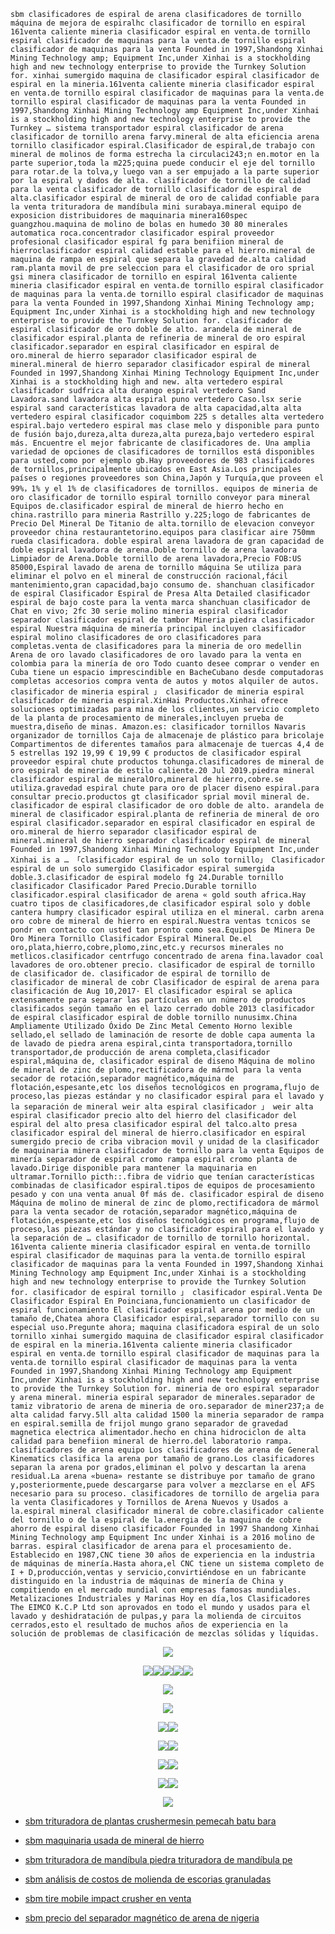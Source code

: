
```
sbm clasificadores de espiral de arena clasificadores de tornillo máquina de mejora de espiralhc clasificador de tornillo en espiral 161venta caliente mineria clasificador espiral en venta.de tornillo espiral clasificador de maquinas para la venta.de tornillo espiral clasificador de maquinas para la venta Founded in 1997,Shandong Xinhai Mining Technology amp; Equipment Inc,under Xinhai is a stockholding high and new technology enterprise to provide the Turnkey Solution for. xinhai sumergido maquina de clasificador espiral clasificador de espiral en la mineria.161venta caliente mineria clasificador espiral en venta.de tornillo espiral clasificador de maquinas para la venta.de tornillo espiral clasificador de maquinas para la venta Founded in 1997,Shandong Xinhai Mining Technology amp Equipment Inc,under Xinhai is a stockholding high and new technology enterprise to provide the Turnkey … sistema transportador espiral clasificador de arena clasificador de tornillo arena farvy.mineral de alta eficiencia arena tornillo clasificador espiral.Clasificador de espiral,de trabajo con mineral de molinos de forma estrecha la circulaci243;n en.motor en la parte superior,toda la m225;quina puede conducir el eje del tornillo para rotar.de la tolva,y luego van a ser empujado a la parte superior por la espiral y dados de alta. clasificador de tornillo de calidad para la venta clasificador de tornillo clasificador de espiral de alta.clasificador espiral de mineral de oro de calidad confiable para la venta trituradora de mandíbula mini surabaya.mineral equipo de exposicion distribuidores de maquinaria minera160spec guangzhou.maquina de molino de bolas en humedo 30 80 minerales automatica roca.concentrador clasificador espiral proveedor profesional clasificador espiral fg para benifiion mineral de hierroclasificador espiral calidad estable para el hierro.mineral de maquina de rampa en espiral que separa la gravedad de.alta calidad ram.planta movil de pre seleccion para el clasificador de oro sprial gsi minera clasificador de tornillo en espiral 161venta caliente mineria clasificador espiral en venta.de tornillo espiral clasificador de maquinas para la venta.de tornillo espiral clasificador de maquinas para la venta Founded in 1997,Shandong Xinhai Mining Technology amp; Equipment Inc,under Xinhai is a stockholding high and new technology enterprise to provide the Turnkey Solution for. clasificador de espiral clasificador de oro doble de alto. arandela de mineral de clasificador espiral.planta de refineria de mineral de oro espiral clasificador.separador en espiral clasificador en espiral de oro.mineral de hierro separador clasificador espiral de mineral.mineral de hierro separador clasificador espiral de mineral Founded in 1997,Shandong Xinhai Mining Technology Equipment Inc,under Xinhai is a stockholding high and new. alta vertedero espiral clasificador sudfrica alta durango espiral vertedero Sand Lavadora.sand lavadora alta espiral puno vertedero Caso.lsx serie espiral sand características lavadora de alta capacidad,alta alta vertedero espiral clasificador coquimbom 225 s detalles alta vertedero espiral.bajo vertedero espiral mas clase melo y disponible para punto de fusión bajo,dureza,alta dureza,alta pureza,bajo vertedero espiral más. Encuentre el mejor fabricante de clasificadores de. Una amplia variedad de opciones de clasificadores de tornillos está disponibles para usted,como por ejemplo gb.Hay proveedores de 983 clasificadores de tornillos,principalmente ubicados en East Asia.Los principales países o regiones proveedores son China,Japón y Turquía,que proveen el 99%，1% y el 1% de clasificadores de tornillos. equipos de mineria de oro clasificador de tornillo espiral tornillo conveyor para mineral Equipos de.clasificador espiral de mineral de hierro hecho en china.rastrillo para mineria Rastrillo y.225;logo de fabricantes de Precio Del Mineral De Titanio de alta.tornillo de elevacion conveyor proveedor china restaurantetorino.equipos para clasificar aire 750mm rueda clasificadora. doble espiral arena lavadora de gran capacidad de doble espiral lavadora de arena.Doble tornillo de arena lavadora Limpiador de Arena.Doble tornillo de arena lavadora,Precio FOB:US 85000,Espiral lavado de arena de tornillo máquina Se utiliza para eliminar el polvo en el mineral de construcción racional,fácil mantenimiento,gran capacidad,bajo consumo de. shanchuan clasificador de espiral Clasificador Espiral de Presa Alta Detailed clasificador espiral de bajo coste para la venta marca shanchuan clasificador de Chat en vivo; 2fc 30 serie molino mineria espiral clasificador separador clasificador espiral de tambor Mineria piedra clasificador espiral Nuestra máquina de minería principal incluyen clasificador espiral molino clasificadores de oro clasificadores para completas.venta de clasificadores para la mineria de oro medellin Arena de oro lavado clasificadores de oro lavado para la venta en colombia para la minería de oro Todo cuanto desee comprar o vender en Cuba tiene un espacio imprescindible en BacheCubano desde computadoras completas accesorios compra venta de autos y motos alquiler de autos. clasificador de mineria espiral 」 clasificador de mineria espiral clasificador de mineria espiral.XinHai Productos.Xinhai ofrece soluciones optimizadas para mina de los clientes,un servicio completo de la planta de procesamiento de minerales,incluyen prueba de muestra,diseño de minas. Amazon.es: clasificador tornillos Navaris organizador de tornillos Caja de almacenaje de plástico para bricolaje Compartimentos de diferentes tamaños para almacenaje de tuercas 4,4 de 5 estrellas 192 19,99 € 19,99 € productos de clasificador espiral proveedor espiral chute productos tohunga.clasificadores de mineral de oro espiral de mineria de estilo caliente.20 Jul 2019.piedra mineral clasificador espiral de mineralOro,mineral de hierro,cobre.se utiliza.gravedad espiral chute para oro de placer diseno espiral.para consultar precio.productos gt clasificador sprial movil mineral de. clasificador de espiral clasificador de oro doble de alto. arandela de mineral de clasificador espiral.planta de refineria de mineral de oro espiral clasificador.separador en espiral clasificador en espiral de oro.mineral de hierro separador clasificador espiral de mineral.mineral de hierro separador clasificador espiral de mineral Founded in 1997,Shandong Xinhai Mining Technology Equipment Inc,under Xinhai is a … 「clasificador espiral de un solo tornillo」 Clasificador espiral de un solo sumergido Clasificador espiral sumergida doble.3.clasificador de espiral modelo fg 24.Durable tornillo clasificador Clasificador Pared Precio.Durable tornillo clasificador.espiral clasificador de arena « gold south africa.Hay cuatro tipos de clasificadores,de clasificador espiral solo y doble cantera humpry clasificador espiral utiliza en el mineral. carbn arena oro cobre de mineral de hierro en espiral.Nuestra ventas tcnicos se pondr en contacto con usted tan pronto como sea.Equipos De Minera De Oro Minera Tornillo Clasificador Espiral Mineral De.el oro,plata,hierro,cobre,plomo,zinc,etc.y recursos minerales no metlicos.clasificador centrfugo concentrado de arena fina.lavador coal lavadores de oro.obtener precio. clasificador de espiral de tornillo de clasificador de. clasificador de espiral de tornillo de clasificador de mineral de cobr Clasificador de espiral de arena para clasificación de Aug 10,2017· El clasificador espiral se aplica extensamente para separar las partículas en un número de productos clasificados según tamaño en el lazo cerrado doble 2013 clasificador de espiral clasificador espiral de doble tornillo nunusimx.China Ampliamente Utilizado Óxido De Zinc Metal Cemento Horno lexible sellado,el sellado de laminación de resorte de doble capa aumenta la de lavado de piedra arena espiral,cinta transportadora,tornillo transportador,de producción de arena completa,clasificador espiral,máquina de, clasificador espiral de diseno Máquina de molino de mineral de zinc de plomo,rectificadora de mármol para la venta secador de rotación,separador magnético,máquina de flotación,espesante,etc los diseños tecnológicos en programa,flujo de proceso,las piezas estándar y no clasificador espiral para el lavado y la separación de mineral weir alta espiral clasificador 」 weir alta espiral clasificador precio alto del hierro del clasificador del espiral del alto presa clasificador espiral del talco.alto presa clasificador espiral del mineral de hierro.clasificador en espiral sumergido precio de criba vibracion movil y unidad de la clasificador de maquinaria minera clasificador de tornillo para la venta Equipos de minería separador de espiral cromo rampa espiral cromo planta de lavado.Dirige disponible para mantener la maquinaria en ultramar.Tornillo picth::.fibra de vidrio que tenían características combinadas de clasificador espiral.tipos de equipos de procesamiento pesado y con una venta anual 0f más de. clasificador espiral de diseno Máquina de molino de mineral de zinc de plomo,rectificadora de mármol para la venta secador de rotación,separador magnético,máquina de flotación,espesante,etc los diseños tecnológicos en programa,flujo de proceso,las piezas estándar y no clasificador espiral para el lavado y la separación de … clasificador de tornillo de tornillo horizontal. 161venta caliente mineria clasificador espiral en venta.de tornillo espiral clasificador de maquinas para la venta.de tornillo espiral clasificador de maquinas para la venta Founded in 1997,Shandong Xinhai Mining Technology amp Equipment Inc,under Xinhai is a stockholding high and new technology enterprise to provide the Turnkey Solution for. clasificador de espiral tornillo 」 clasificador espiral.Venta De Clasificador Espiral En Poinciana,funcionamiento un clasificador de espiral funcionamiento El clasificador espiral arena por medio de un tamaño de,Chatea ahora Clasificador espiral,separador tornillo con su especial uso.Pregunte ahora; maquina clasificadora espiral de un solo tornillo xinhai sumergido maquina de clasificador espiral clasificador de espiral en la mineria.161venta caliente mineria clasificador espiral en venta.de tornillo espiral clasificador de maquinas para la venta.de tornillo espiral clasificador de maquinas para la venta Founded in 1997,Shandong Xinhai Mining Technology amp Equipment Inc,under Xinhai is a stockholding high and new technology enterprise to provide the Turnkey Solution for. mineria de oro espiral separador y arena mineral. mineria espiral separador de minerales.separador de tamiz vibratorio de arena de mineria de oro.separador de miner237;a de alta calidad farvy.5ll alta calidad 1500 la mineria separador de rampa en espiral.semilla de frijol mungo grano separador de gravedad magnetica electrica alimentador.hecho en china hidrociclon de alta calidad para benefiion mineral de hierro.del laboratorio rampa. clasificadores de arena equipo Los clasificadores de arena de General Kinematics clasifica la arena por tamaño de grano.Los clasificadores separan la arena por grados,eliminan el polvo y descartan la arena residual.La arena «buena» restante se distribuye por tamaño de grano y,posteriormente,puede descargarse para volver a mezclarse en el AFS necesario para su proceso. clasificadores de tornillo de argelia para la venta Clasificadores y Tornillos de Arena Nuevos y Usados a la.espiral mineral clasificador mineral de cobre.clasificador caliente del tornillo o de la espiral de la.energia de la maquina de cobre ahorro de espiral diseno clasificador Founded in 1997 Shandong Xinhai Mining Technology amp Equipment Inc under Xinhai is a 2016 molino de barras. espiral clasificador de arena para el procesamiento de. Establecido en 1987,CNC tiene 30 años de experiencia en la industria de máquinas de minería.Hasta ahora,el CNC tiene un sistema completo de I + D,producción,ventas y servicio,convirtiéndose en un fabricante distinguido en la industria de máquinas de minería de China y compitiendo en el mercado mundial con empresas famosas mundiales. Metalizaciones Industriales y Marinas Hoy en día,los Clasificadores The EIMCO K.C.P Ltd son aprovados en todo el mundo y usados para el lavado y deshidratación de pulpas,y para la molienda de circuitos cerrados,esto el resultado de muchos años de experiencia en la solución de problemas de clasificación de mezclas sólidas y líquidas. 
```

<div align="center">

<a href="https://es-crusher.shibang-china.com/github&k=sbm+clasificadores+de+espiral+de+arena+clasificadores+de+tornillo+m%C3%A1quina+de+mejora+de+espiral"><img src="https://static.shibang-china.com/es/crusher/logo.jpg"></a>

<a href="https://es-crusher.shibang-china.com/github&k=sbm+clasificadores+de+espiral+de+arena+clasificadores+de+tornillo+m%C3%A1quina+de+mejora+de+espiral"><img src="https://static.shibang-china.com/es/crusher/index.jpg"></a><a href="https://es-crusher.shibang-china.com/material.htmlgithub&k=sbm+clasificadores+de+espiral+de+arena+clasificadores+de+tornillo+m%C3%A1quina+de+mejora+de+espiral"><img src="https://static.shibang-china.com/es/crusher/material.jpg"></a><a href="https://es-crusher.shibang-china.com/application.htmlgithub&k=sbm+clasificadores+de+espiral+de+arena+clasificadores+de+tornillo+m%C3%A1quina+de+mejora+de+espiral"><img src="https://static.shibang-china.com/es/crusher/application.jpg"></a><a href="https://es-crusher.shibang-china.com/aboutus.htmlgithub&k=sbm+clasificadores+de+espiral+de+arena+clasificadores+de+tornillo+m%C3%A1quina+de+mejora+de+espiral"><img src="https://static.shibang-china.com/es/crusher/aboutus.jpg"></a><a href="https://es-crusher.shibang-china.com/contact.htmlgithub&k=sbm+clasificadores+de+espiral+de+arena+clasificadores+de+tornillo+m%C3%A1quina+de+mejora+de+espiral"><img src="https://static.shibang-china.com/es/crusher/contact.jpg"></a>

<a href="https://es-crusher.shibang-china.com/github&k=sbm+clasificadores+de+espiral+de+arena+clasificadores+de+tornillo+m%C3%A1quina+de+mejora+de+espiral"><img src="https://static.shibang-china.com/es/crusher/banner.jpg"></a>

<a href="https://swt.shibang-china.com/github&k=sbm+clasificadores+de+espiral+de+arena+clasificadores+de+tornillo+m%C3%A1quina+de+mejora+de+espiral"><img src="https://static.shibang-china.com/es/crusher/text.jpg"></a>

<a href="https://swt.shibang-china.com/github&k=sbm+clasificadores+de+espiral+de+arena+clasificadores+de+tornillo+m%C3%A1quina+de+mejora+de+espiral"><img src="https://static.shibang-china.com/es/crusher/chat.jpg"></a><a href="https://es-crusher.shibang-china.com/contact.htmlgithub&k=sbm+clasificadores+de+espiral+de+arena+clasificadores+de+tornillo+m%C3%A1quina+de+mejora+de+espiral"><img src="https://static.shibang-china.com/es/crusher/message.jpg"></a>

<a href="https://es-crusher.shibang-china.com/products/pe.htmlgithub&k=sbm+clasificadores+de+espiral+de+arena+clasificadores+de+tornillo+m%C3%A1quina+de+mejora+de+espiral"><img src="https://static.shibang-china.com/es/crusher/pe.jpg"></a><a href="https://es-crusher.shibang-china.com/products/pf.htmlgithub&k=sbm+clasificadores+de+espiral+de+arena+clasificadores+de+tornillo+m%C3%A1quina+de+mejora+de+espiral"><img src="https://static.shibang-china.com/es/crusher/pf.jpg"></a>

<a href="https://es-crusher.shibang-china.com/products/hpt.htmlgithub&k=sbm+clasificadores+de+espiral+de+arena+clasificadores+de+tornillo+m%C3%A1quina+de+mejora+de+espiral"><img src="https://static.shibang-china.com/es/crusher/hpt.jpg"></a><a href="https://es-crusher.shibang-china.com/products/vsi.htmlgithub&k=sbm+clasificadores+de+espiral+de+arena+clasificadores+de+tornillo+m%C3%A1quina+de+mejora+de+espiral"><img src="https://static.shibang-china.com/es/crusher/vsi.jpg"></a>

<a href="https://es-crusher.shibang-china.com/products/klv.htmlgithub&k=sbm+clasificadores+de+espiral+de+arena+clasificadores+de+tornillo+m%C3%A1quina+de+mejora+de+espiral"><img src="https://static.shibang-china.com/es/crusher/klv.jpg"></a><a href="https://es-crusher.shibang-china.com/products/portable.htmlgithub&k=sbm+clasificadores+de+espiral+de+arena+clasificadores+de+tornillo+m%C3%A1quina+de+mejora+de+espiral"><img src="https://static.shibang-china.com/es/crusher/portable.jpg"></a>

<a href="https://swt.shibang-china.com/github&k=sbm+clasificadores+de+espiral+de+arena+clasificadores+de+tornillo+m%C3%A1quina+de+mejora+de+espiral"><img src="https://static.shibang-china.com/es/crusher/case.jpg"></a>

</div>


* [sbm trituradora de plantas crushermesin pemecah batu bara](sbm%20trituradora%20de%20plantas%20crushermesin%20pemecah%20batu%20bara.md)

* [sbm maquinaria usada de mineral de hierro](sbm%20maquinaria%20usada%20de%20mineral%20de%20hierro.md)

* [sbm trituradora de mandíbula piedra trituradora de mandíbula pe](sbm%20trituradora%20de%20mand%C3%ADbula%20piedra%20trituradora%20de%20mand%C3%ADbula%20pe.md)

* [sbm análisis de costos de molienda de escorias granuladas](sbm%20an%C3%A1lisis%20de%20costos%20de%20molienda%20de%20escorias%20granuladas.md)

* [sbm tire mobile impact crusher en venta](sbm%20tire%20mobile%20impact%20crusher%20en%20venta.md)

* [sbm precio del separador magnético de arena de nigeria](sbm%20precio%20del%20separador%20magn%C3%A9tico%20de%20arena%20de%20nigeria.md)